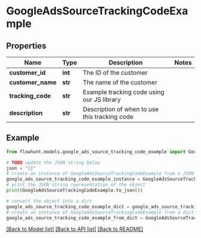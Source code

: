 # GoogleAdsSourceTrackingCodeExample


## Properties

Name | Type | Description | Notes
------------ | ------------- | ------------- | -------------
**customer_id** | **int** | The ID of the customer | 
**customer_name** | **str** | The name of the customer | 
**tracking_code** | **str** | Example tracking code using our JS library | 
**description** | **str** | Description of when to use this tracking code | 

## Example

```python
from flowhunt.models.google_ads_source_tracking_code_example import GoogleAdsSourceTrackingCodeExample

# TODO update the JSON string below
json = "{}"
# create an instance of GoogleAdsSourceTrackingCodeExample from a JSON string
google_ads_source_tracking_code_example_instance = GoogleAdsSourceTrackingCodeExample.from_json(json)
# print the JSON string representation of the object
print(GoogleAdsSourceTrackingCodeExample.to_json())

# convert the object into a dict
google_ads_source_tracking_code_example_dict = google_ads_source_tracking_code_example_instance.to_dict()
# create an instance of GoogleAdsSourceTrackingCodeExample from a dict
google_ads_source_tracking_code_example_from_dict = GoogleAdsSourceTrackingCodeExample.from_dict(google_ads_source_tracking_code_example_dict)
```
[[Back to Model list]](../README.md#documentation-for-models) [[Back to API list]](../README.md#documentation-for-api-endpoints) [[Back to README]](../README.md)


